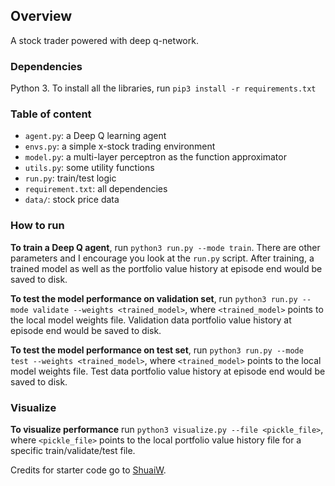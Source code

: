 
## Overview

A stock trader powered with deep q-network. 


### Dependencies

Python 3. To install all the libraries, run `pip3 install -r requirements.txt`


### Table of content

* `agent.py`: a Deep Q learning agent
* `envs.py`: a simple x-stock trading environment
* `model.py`: a multi-layer perceptron as the function approximator
* `utils.py`: some utility functions
* `run.py`: train/test logic
* `requirement.txt`: all dependencies
* `data/`: stock price data

### How to run

**To train a Deep Q agent**, run `python3 run.py --mode train`. There are other parameters and I encourage you look at the `run.py` script. After training, a trained model as well as the portfolio value history at episode end would be saved to disk.

**To test the model performance on validation set**, run `python3 run.py --mode validate --weights <trained_model>`, where `<trained_model>` points to the local model weights file. Validation data portfolio value history at episode end would be saved to disk.


**To test the model performance on test set**, run `python3 run.py --mode test --weights <trained_model>`, where `<trained_model>` points to the local model weights file. Test data portfolio value history at episode end would be saved to disk.


### Visualize

**To visualize performance** run `python3 visualize.py --file <pickle_file>`, where `<pickle_file>` points to the local portfolio value history file for a specific train/validate/test file.  



Credits for starter code go to [ShuaiW](https://github.com/ShuaiW/teach-machine-to-trade). 

